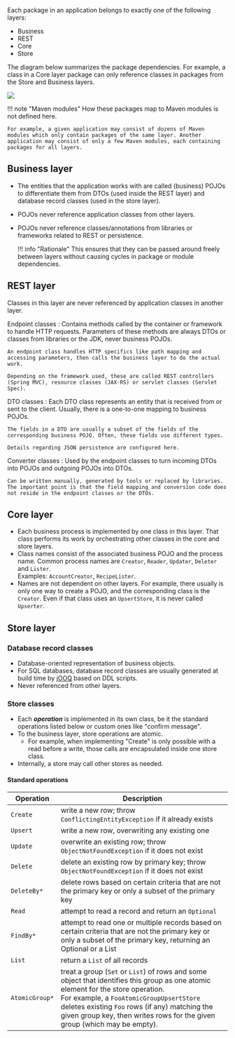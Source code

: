 Each package in an application belongs to exactly one of the following layers:

* Business
* REST
* Core
* Store

The diagram below summarizes the package dependencies. For example, a class in a Core layer package can only reference classes in packages from the Store and Business layers.

<!-- TODO replace with plugin mentioned at https://github.com/squidfunk/mkdocs-material/discussions/3539 --> 
![](https://kroki.io/ditaa/svg/eNrT1kUG2gpAoE1QiKtGARnUwAm8QhBdQa7BIRC-ra2tHVjIOb8oFU0ouAQqVkOmXdpk-Quq3UoBA-AQIl9HGaY0DiE0vxAH0OOIOFCDQ5dTaXFmXmpxMWm6CNlFlr8AiABvlQ==)
<!--
+-------------+    +-------------+    +-------------+
|             |    |             |    |             |
|    REST     |===>|    Core     |===>|    Store    |
|             |    |             |    |             |
+-------------+    +-------------+    +-------------+
       :                  :                  :   
       :                  :                  :   
       v                  v                  v   
+---------------------------------------------------+
|                                                   |
|                     Business                      |
|                                                   |
+---------------------------------------------------+
-->

!!! note "Maven modules"
    How these packages map to Maven modules is not defined here.

    For example, a given application may consist of dozens of Maven modules which only contain packages of the same layer. Another application may consist of only a few Maven modules, each containing packages for all layers.

## Business layer

* The entities that the application works with are called (business) POJOs to differentiate them from DTOs (used inside
  the REST layer) and database record classes (used in the store layer).
* POJOs never reference application classes from other layers.
* POJOs never reference classes/annotations from libraries or frameworks related to REST or persistence.

    !!! info "Rationale"
        This ensures that they can be passed around freely between layers without causing cycles in package or module dependencies.

## REST layer

Classes in this layer are never referenced by application classes in another layer.

Endpoint classes
:   Contains methods called by the container or framework to handle HTTP requests. Parameters of these methods are
always DTOs or classes from libraries or the JDK, never business POJOs.

    An endpoint class handles HTTP specifics like path mapping and accessing parameters, then calls the business layer to do the actual work.

    Depending on the framework used, these are called REST controllers (Spring MVC), resource classes (JAX-RS) or servlet classes (Servlet Spec). 

DTO classes
:   Each DTO class represents an entity that is received from or sent to the client. Usually, there is a one-to-one
mapping to business POJOs.

    The fields in a DTO are usually a subset of the fields of the corresponding business POJO. Often, these fields use different types.

    Details regarding JSON persistence are configured here.

Converter classes
:   Used by the endpoint classes to turn incoming DTOs into POJOs and outgoing POJOs into DTOs.

    Can be written manually, generated by tools or replaced by libraries. The important point is that the field mapping and conversion code does not reside in the endpoint classes or the DTOs.

## Core layer

* Each business process is implemented by one class in this layer. That class performs its work by orchestrating other
  classes in the core and store layers.
* Class names consist of the associated business POJO and the process name. Common process names are `Creator`,
  `Reader`, `Updater`, `Deleter` and `Lister`.<br>Examples: `AccountCreator`, `RecipeLister`.
* Names are not dependent on other layers. For example, there usually is only one way to create a POJO, and the
  corresponding class is the `Creator`. Even if that class uses an `UpsertStore`, it is never called `Upserter`.

## Store layer

### Database record classes

* Database-oriented representation of business objects.
* For SQL databases, database record classes are usually generated at build time by [jOOQ](https://www.jooq.org/) based
  on DDL scripts.
* Never referenced from other layers.

### Store classes

* Each **_operation_** is implemented in its own class, be it the standard operations listed below or custom ones like
  "confirm message".
* To the business layer, store operations are atomic.
    * For example, when implementing "Create" is only possible with a read before a write, those calls are encapsulated
      inside one store class.
* Internally, a store may call other stores as needed.

#### Standard operations

| Operation      | Description                                                                                                                                                                                                                                                                                                   |
|----------------|---------------------------------------------------------------------------------------------------------------------------------------------------------------------------------------------------------------------------------------------------------------------------------------------------------------|
| `Create`       | write a new row; throw `ConflictingEntityException` if it already exists                                                                                                                                                                                                                                      |
| `Upsert`       | write a new row, overwriting any existing one                                                                                                                                                                                                                                                                 |
| `Update`       | overwrite an existing row; throw `ObjectNotFoundException` if it does not exist                                                                                                                                                                                                                               |
| `Delete`       | delete an existing row by primary key; throw `ObjectNotFoundException` if it does not exist                                                                                                                                                                                                                   |
| `DeleteBy*`    | delete rows based on certain criteria that are not the primary key or only a subset of the primary key                                                                                                                                                                                                        |
| `Read`         | attempt to read a record and return an `Optional`                                                                                                                                                                                                                                                             |
| `FindBy*`      | attempt to read one or multiple records based on certain criteria that are not the primary key or only a subset of the primary key, returning an Optional or a List                                                                                                                                           |
| `List`         | return a `List` of all records                                                                                                                                                                                                                                                                                |
| `AtomicGroup*` | treat a group (`Set` or `List`) of rows and some object that identifies this group as one atomic element for the store operation.<br>For example, a `FooAtomicGroupUpsertStore` deletes existing `Foo` rows (if any) matching the given group key, then writes rows for the given group (which may be empty). |
